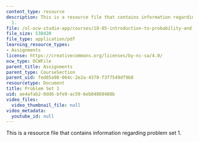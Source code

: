 ```yaml
---
content_type: resource
description: This is a resource file that contains information regarding problem set
  1.
file: /ol-ocw-studio-app/courses/18-05-introduction-to-probability-and-statistics-spring-2014/ae4afab20dd6bfe9ac596eb04860488b_MIT18_05S14_ps1.pdf
file_size: 538420
file_type: application/pdf
learning_resource_types:
- Assignments
license: https://creativecommons.org/licenses/by-nc-sa/4.0/
ocw_type: OCWFile
parent_title: Assignments
parent_type: CourseSection
parent_uid: fed85a98-064c-2e2a-4378-f3f7549df9b8
resourcetype: Document
title: Problem Set 1
uid: ae4afab2-0dd6-bfe9-ac59-6eb04860488b
video_files:
  video_thumbnail_file: null
video_metadata:
  youtube_id: null
---
```

This is a resource file that contains information regarding problem set 1.